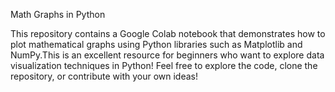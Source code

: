 Math Graphs in Python

This repository contains a Google Colab notebook that demonstrates how to plot mathematical graphs using Python libraries such as Matplotlib and NumPy.This is an excellent resource for beginners who want to explore data visualization techniques in Python!
Feel free to explore the code, clone the repository, or contribute with your own ideas!
